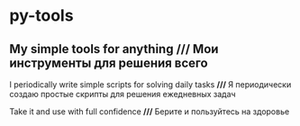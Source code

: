 ﻿# py-tools
My simple tools for anything   <b>///</b>   Мои инструменты для решения всего
-
I periodically write simple scripts for solving daily tasks   <b>///</b>   Я периодически создаю простые скрипты для решения ежедневных задач

Take it and use with full confidence   <b>///</b>   Берите и пользуйтесь на здоровье